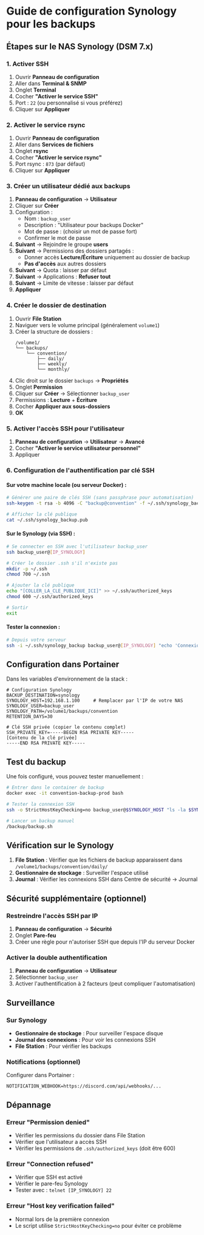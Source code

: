 # Guide de configuration Synology pour les backups

## Étapes sur le NAS Synology (DSM 7.x)

### 1. Activer SSH
1. Ouvrir **Panneau de configuration**
2. Aller dans **Terminal & SNMP**
3. Onglet **Terminal**
4. Cocher **"Activer le service SSH"**
5. Port : `22` (ou personnalisé si vous préférez)
6. Cliquer sur **Appliquer**

### 2. Activer le service rsync
1. Ouvrir **Panneau de configuration**
2. Aller dans **Services de fichiers**
3. Onglet **rsync**
4. Cocher **"Activer le service rsync"**
5. Port rsync : `873` (par défaut)
6. Cliquer sur **Appliquer**

### 3. Créer un utilisateur dédié aux backups
1. **Panneau de configuration** → **Utilisateur**
2. Cliquer sur **Créer**
3. Configuration :
   - Nom : `backup_user`
   - Description : "Utilisateur pour backups Docker"
   - Mot de passe : (choisir un mot de passe fort)
   - Confirmer le mot de passe
4. **Suivant** → Rejoindre le groupe **users**
5. **Suivant** → Permissions des dossiers partagés :
   - Donner accès **Lecture/Écriture** uniquement au dossier de backup
   - **Pas d'accès** aux autres dossiers
6. **Suivant** → Quota : laisser par défaut
7. **Suivant** → Applications : **Refuser tout**
8. **Suivant** → Limite de vitesse : laisser par défaut
9. **Appliquer**

### 4. Créer le dossier de destination
1. Ouvrir **File Station**
2. Naviguer vers le volume principal (généralement `volume1`)
3. Créer la structure de dossiers :
   ```
   /volume1/
   └── backups/
       └── convention/
           ├── daily/
           ├── weekly/
           └── monthly/
   ```
4. Clic droit sur le dossier `backups` → **Propriétés**
5. Onglet **Permission**
6. Cliquer sur **Créer** → Sélectionner `backup_user`
7. Permissions : **Lecture** + **Écriture**
8. Cocher **Appliquer aux sous-dossiers**
9. **OK**

### 5. Activer l'accès SSH pour l'utilisateur
1. **Panneau de configuration** → **Utilisateur** → **Avancé**
2. Cocher **"Activer le service utilisateur personnel"**
3. Appliquer

### 6. Configuration de l'authentification par clé SSH

#### Sur votre machine locale (ou serveur Docker) :

```bash
# Générer une paire de clés SSH (sans passphrase pour automatisation)
ssh-keygen -t rsa -b 4096 -C "backup@convention" -f ~/.ssh/synology_backup -N ""

# Afficher la clé publique
cat ~/.ssh/synology_backup.pub
```

#### Sur le Synology (via SSH) :

```bash
# Se connecter en SSH avec l'utilisateur backup_user
ssh backup_user@[IP_SYNOLOGY]

# Créer le dossier .ssh s'il n'existe pas
mkdir -p ~/.ssh
chmod 700 ~/.ssh

# Ajouter la clé publique
echo "[COLLER_LA_CLE_PUBLIQUE_ICI]" >> ~/.ssh/authorized_keys
chmod 600 ~/.ssh/authorized_keys

# Sortir
exit
```

#### Tester la connexion :

```bash
# Depuis votre serveur
ssh -i ~/.ssh/synology_backup backup_user@[IP_SYNOLOGY] "echo 'Connexion SSH OK'"
```

## Configuration dans Portainer

Dans les variables d'environnement de la stack :

```env
# Configuration Synology
BACKUP_DESTINATION=synology
SYNOLOGY_HOST=192.168.1.100     # Remplacer par l'IP de votre NAS
SYNOLOGY_USER=backup_user
SYNOLOGY_PATH=/volume1/backups/convention
RETENTION_DAYS=30

# Clé SSH privée (copier le contenu complet)
SSH_PRIVATE_KEY=-----BEGIN RSA PRIVATE KEY-----
[Contenu de la clé privée]
-----END RSA PRIVATE KEY-----
```

## Test du backup

Une fois configuré, vous pouvez tester manuellement :

```bash
# Entrer dans le container de backup
docker exec -it convention-backup-prod bash

# Tester la connexion SSH
ssh -o StrictHostKeyChecking=no backup_user@$SYNOLOGY_HOST "ls -la $SYNOLOGY_PATH"

# Lancer un backup manuel
/backup/backup.sh
```

## Vérification sur le Synology

1. **File Station** : Vérifier que les fichiers de backup apparaissent dans `/volume1/backups/convention/daily/`
2. **Gestionnaire de stockage** : Surveiller l'espace utilisé
3. **Journal** : Vérifier les connexions SSH dans Centre de sécurité → Journal

## Sécurité supplémentaire (optionnel)

### Restreindre l'accès SSH par IP
1. **Panneau de configuration** → **Sécurité**
2. Onglet **Pare-feu**
3. Créer une règle pour n'autoriser SSH que depuis l'IP du serveur Docker

### Activer la double authentification
1. **Panneau de configuration** → **Utilisateur**
2. Sélectionner `backup_user`
3. Activer l'authentification à 2 facteurs (peut compliquer l'automatisation)

## Surveillance

### Sur Synology
- **Gestionnaire de stockage** : Pour surveiller l'espace disque
- **Journal des connexions** : Pour voir les connexions SSH
- **File Station** : Pour vérifier les backups

### Notifications (optionnel)
Configurer dans Portainer :
```env
NOTIFICATION_WEBHOOK=https://discord.com/api/webhooks/...
```

## Dépannage

### Erreur "Permission denied"
- Vérifier les permissions du dossier dans File Station
- Vérifier que l'utilisateur a accès SSH
- Vérifier les permissions de `.ssh/authorized_keys` (doit être 600)

### Erreur "Connection refused"
- Vérifier que SSH est activé
- Vérifier le pare-feu Synology
- Tester avec : `telnet [IP_SYNOLOGY] 22`

### Erreur "Host key verification failed"
- Normal lors de la première connexion
- Le script utilise `StrictHostKeyChecking=no` pour éviter ce problème
